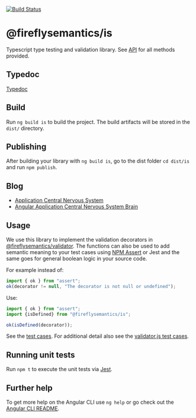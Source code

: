 [![Build Status](https://travis-ci.org/fireflysemantics/is.svg?branch=master)](https://travis-ci.org/fireflysemantics/is)

# @fireflysemantics/is

Typescript type testing and validation library.  See [API](https://fireflysemantics.github.io/is/doc/modules/_is_.html) for all methods provided.

## Typedoc

[Typedoc](https://fireflysemantics.github.io/is/doc/)

## Build

Run `ng build is` to build the project. The build artifacts will be stored in the `dist/` directory.

## Publishing

After building your library with `ng build is`, go to the dist folder `cd dist/is` and run `npm publish`.

## Blog

- [Application Central Nervous System](https://medium.com/@ole.ersoy/application-central-nervous-system-37aba8e5e899)
- [Angular Application Central Nervous System Brain](https://medium.com/@ole.ersoy/angular-application-nervous-system-brain-685a684f357)

## Usage

We use this library to implement the validation decorators in [@fireflysemantics/validator](https://www.npmjs.com/package/@fireflysemantics/validator).  The functions can also be used to add semantic meaning to your test cases using [NPM Assert](https://www.npmjs.com/package/assert) or Jest and the same goes for general boolean logic in your source code.

For example instead of:
```ts
import { ok } from "assert";
ok(decorator != null, "The decorator is not null or undefined"); 
```

Use:
```ts
import { ok } from "assert";
import {isDefined} from "@fireflysemantics/is";

ok(isDefined(decorator)); 
```

See the [test cases](https://github.com/fireflysemantics/is/blob/master/src/is.spec.ts).  For additional detail also see the [validator.js test cases](https://github.com/chriso/validator.js/tree/master/test).



## Running unit tests

Run `npm t` to execute the unit tests via [Jest](https://jestjs.io/).

## Further help

To get more help on the Angular CLI use `ng help` or go check out the [Angular CLI README](https://github.com/angular/angular-cli/blob/master/README.md).
